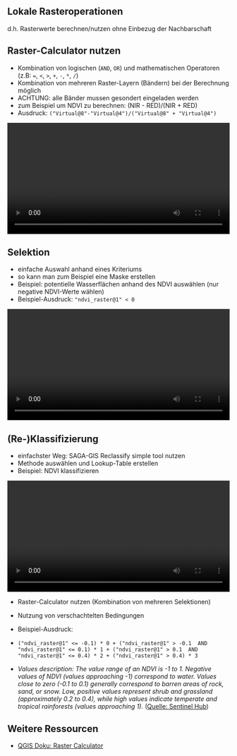 ## Lokale Rasteroperationen
d.h. Rasterwerte berechnen/nutzen ohne Einbezug der Nachbarschaft

## Raster-Calculator nutzen
* Kombination von logischen (`AND`, `OR`) und mathematischen Operatoren (z.B: `=`, `<`, `>`, `+`, `-`, `*`, `/`)
* Kombination von mehreren Raster-Layern (Bändern) bei der Berechnung möglich
* ACHTUNG: alle Bänder mussen gesondert eingeladen werden
* zum Beispiel um NDVI zu berechnen: (NIR - RED)/(NIR + RED)
* Ausdruck: `("Virtual@8"-"Virtual@4")/("Virtual@8" + "Virtual@4")`

<video width="100%" controls src="https://courses.gistools.geog.uni-heidelberg.de/giscience/gis-einfuehrung/-/wikis/uploads/QGIS/videos/qgis_raster_calculator.mp4"></video>

## Selektion
* einfache Auswahl anhand eines Kriteriums
* so kann man zum Beispiel eine Maske erstellen
* Beispiel: potentielle Wasserflächen anhand des NDVI auswählen (nur negative NDVI-Werte wählen)
* Beispiel-Ausdruck: `"ndvi_raster@1" < 0`

<video width="100%" controls src="https://courses.gistools.geog.uni-heidelberg.de/giscience/gis-einfuehrung/-/wikis/uploads/QGIS/videos/qgis_raster_select.mp4"></video>

## (Re-)Klassifizierung
* einfachster Weg: SAGA-GIS Reclassify simple tool nutzen
* Methode auswählen und Lookup-Table erstellen
* Beispiel: NDVI klassifizieren

<video width="100%" controls src="https://courses.gistools.geog.uni-heidelberg.de/giscience/gis-einfuehrung/-/wikis/uploads/QGIS/videos/qgis_reclassify_22.mp4"></video>

* Raster-Calculator nutzen (Kombination von mehreren Selektionen)
* Nutzung von verschachtelten Bedingungen
* Beispiel-Ausdruck:
* `("ndvi_raster@1" <= -0.1) * 0 + ("ndvi_raster@1" > -0.1  AND "ndvi_raster@1" <= 0.1) * 1 + ("ndvi_raster@1" > 0.1  AND "ndvi_raster@1" <= 0.4) * 2 + ("ndvi_raster@1" > 0.4) * 3`

* *Values description: The value range of an NDVI is -1 to 1. Negative values of NDVI (values approaching -1) correspond to water. Values close to zero (-0.1 to 0.1) generally correspond to barren areas of rock, sand, or snow. Low, positive values represent shrub and grassland (approximately 0.2 to 0.4), while high values indicate temperate and tropical rainforests (values approaching 1).* ([Quelle: Sentinel Hub](https://www.sentinel-hub.com/eoproducts/ndvi-normalized-difference-vegetation-index))

## Weitere Ressourcen
* [QGIS Doku: Raster Calculator](https://docs.qgis.org/3.4/en/docs/user_manual/working_with_raster/raster_calculator.html)
